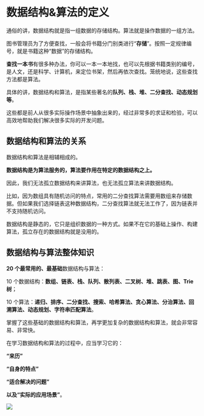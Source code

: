 # 数据结构&算法的定义

通俗的讲，数据结构就是指一组数据的存储结构。算法就是操作数据的一组方法。

图书管理员为了方便查找，一般会将书籍分门别类进行“**存储**”。按照一定规律编号，就是书籍这种“数据”的存储结构。

**查找一本书**有很多种办法，你可以一本一本地找，也可以先根据书籍类别的编号，是人文，还是科学、计算机，来定位书架，然后再依次查找。笼统地说，这些查找方法都是算法。

具体的讲，数据结构和算法，是指某些著名的**队列、栈、堆、二分查找、动态规划等**。

这些都是前人从很多实际操作场景中抽象出来的，经过非常多的求证和检验，可以高效地帮助我们解决很多实际的开发问题。

## 数据结构和算法的关系

数据结构和算法是相辅相成的。

**数据结构是为算法服务的，算法要作用在特定的数据结构之上。**

 因此，我们无法孤立数据结构来讲算法，也无法孤立算法来讲数据结构。

比如，因为数组具有随机访问的特点，常用的二分查找算法需要用数组来存储数据。但如果我们选择链表这种数据结构，二分查找算法就无法工作了，因为链表并不支持随机访问。

数据结构是静态的，它只是组织数据的一种方式。如果不在它的基础上操作、构建算法，孤立存在的数据结构就是没用的。



## 数据结构与算法整体知识

**20 个最常用的、最基础**数据结构与算法：

10 个数据结构：**数组、链表、栈、队列、散列表、二叉树、堆、跳表、图、Trie 树**；

10 个算法：**递归、排序、二分查找、搜索、哈希算法、贪心算法、分治算法、回溯算法、动态规划、字符串匹配算法**。

掌握了这些基础的数据结构和算法，再学更加复杂的数据结构和算法，就会非常容易、非常快。

在学习数据结构和算法的过程中，应当学习它的：

**“来历”**

**“自身的特点”**

**“适合解决的问题”**

**以及“实际的应用场景”**。



![](./assets/1.jpg)